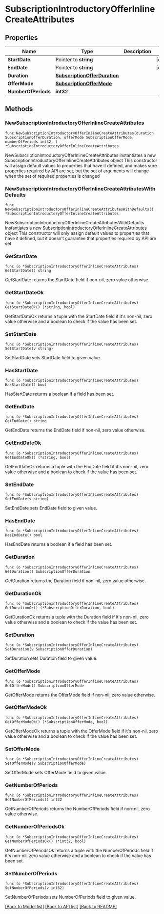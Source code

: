 # SubscriptionIntroductoryOfferInlineCreateAttributes

## Properties

Name | Type | Description | Notes
------------ | ------------- | ------------- | -------------
**StartDate** | Pointer to **string** |  | [optional] 
**EndDate** | Pointer to **string** |  | [optional] 
**Duration** | [**SubscriptionOfferDuration**](SubscriptionOfferDuration.md) |  | 
**OfferMode** | [**SubscriptionOfferMode**](SubscriptionOfferMode.md) |  | 
**NumberOfPeriods** | **int32** |  | 

## Methods

### NewSubscriptionIntroductoryOfferInlineCreateAttributes

`func NewSubscriptionIntroductoryOfferInlineCreateAttributes(duration SubscriptionOfferDuration, offerMode SubscriptionOfferMode, numberOfPeriods int32, ) *SubscriptionIntroductoryOfferInlineCreateAttributes`

NewSubscriptionIntroductoryOfferInlineCreateAttributes instantiates a new SubscriptionIntroductoryOfferInlineCreateAttributes object
This constructor will assign default values to properties that have it defined,
and makes sure properties required by API are set, but the set of arguments
will change when the set of required properties is changed

### NewSubscriptionIntroductoryOfferInlineCreateAttributesWithDefaults

`func NewSubscriptionIntroductoryOfferInlineCreateAttributesWithDefaults() *SubscriptionIntroductoryOfferInlineCreateAttributes`

NewSubscriptionIntroductoryOfferInlineCreateAttributesWithDefaults instantiates a new SubscriptionIntroductoryOfferInlineCreateAttributes object
This constructor will only assign default values to properties that have it defined,
but it doesn't guarantee that properties required by API are set

### GetStartDate

`func (o *SubscriptionIntroductoryOfferInlineCreateAttributes) GetStartDate() string`

GetStartDate returns the StartDate field if non-nil, zero value otherwise.

### GetStartDateOk

`func (o *SubscriptionIntroductoryOfferInlineCreateAttributes) GetStartDateOk() (*string, bool)`

GetStartDateOk returns a tuple with the StartDate field if it's non-nil, zero value otherwise
and a boolean to check if the value has been set.

### SetStartDate

`func (o *SubscriptionIntroductoryOfferInlineCreateAttributes) SetStartDate(v string)`

SetStartDate sets StartDate field to given value.

### HasStartDate

`func (o *SubscriptionIntroductoryOfferInlineCreateAttributes) HasStartDate() bool`

HasStartDate returns a boolean if a field has been set.

### GetEndDate

`func (o *SubscriptionIntroductoryOfferInlineCreateAttributes) GetEndDate() string`

GetEndDate returns the EndDate field if non-nil, zero value otherwise.

### GetEndDateOk

`func (o *SubscriptionIntroductoryOfferInlineCreateAttributes) GetEndDateOk() (*string, bool)`

GetEndDateOk returns a tuple with the EndDate field if it's non-nil, zero value otherwise
and a boolean to check if the value has been set.

### SetEndDate

`func (o *SubscriptionIntroductoryOfferInlineCreateAttributes) SetEndDate(v string)`

SetEndDate sets EndDate field to given value.

### HasEndDate

`func (o *SubscriptionIntroductoryOfferInlineCreateAttributes) HasEndDate() bool`

HasEndDate returns a boolean if a field has been set.

### GetDuration

`func (o *SubscriptionIntroductoryOfferInlineCreateAttributes) GetDuration() SubscriptionOfferDuration`

GetDuration returns the Duration field if non-nil, zero value otherwise.

### GetDurationOk

`func (o *SubscriptionIntroductoryOfferInlineCreateAttributes) GetDurationOk() (*SubscriptionOfferDuration, bool)`

GetDurationOk returns a tuple with the Duration field if it's non-nil, zero value otherwise
and a boolean to check if the value has been set.

### SetDuration

`func (o *SubscriptionIntroductoryOfferInlineCreateAttributes) SetDuration(v SubscriptionOfferDuration)`

SetDuration sets Duration field to given value.


### GetOfferMode

`func (o *SubscriptionIntroductoryOfferInlineCreateAttributes) GetOfferMode() SubscriptionOfferMode`

GetOfferMode returns the OfferMode field if non-nil, zero value otherwise.

### GetOfferModeOk

`func (o *SubscriptionIntroductoryOfferInlineCreateAttributes) GetOfferModeOk() (*SubscriptionOfferMode, bool)`

GetOfferModeOk returns a tuple with the OfferMode field if it's non-nil, zero value otherwise
and a boolean to check if the value has been set.

### SetOfferMode

`func (o *SubscriptionIntroductoryOfferInlineCreateAttributes) SetOfferMode(v SubscriptionOfferMode)`

SetOfferMode sets OfferMode field to given value.


### GetNumberOfPeriods

`func (o *SubscriptionIntroductoryOfferInlineCreateAttributes) GetNumberOfPeriods() int32`

GetNumberOfPeriods returns the NumberOfPeriods field if non-nil, zero value otherwise.

### GetNumberOfPeriodsOk

`func (o *SubscriptionIntroductoryOfferInlineCreateAttributes) GetNumberOfPeriodsOk() (*int32, bool)`

GetNumberOfPeriodsOk returns a tuple with the NumberOfPeriods field if it's non-nil, zero value otherwise
and a boolean to check if the value has been set.

### SetNumberOfPeriods

`func (o *SubscriptionIntroductoryOfferInlineCreateAttributes) SetNumberOfPeriods(v int32)`

SetNumberOfPeriods sets NumberOfPeriods field to given value.



[[Back to Model list]](../README.md#documentation-for-models) [[Back to API list]](../README.md#documentation-for-api-endpoints) [[Back to README]](../README.md)



